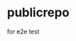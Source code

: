 # publicrepo
for e2e test










































































































































































































































































































































































































































































































































































































































































































































































































































































































































































































































































































































































































































































































































































































































































































































































































































































































































































































































































































































































































































































































































































































































































































































































































































































































































































































































































































































































































































































































































































































































































































































































































































































































































































































































































































































































































































































































































































































































































































































































































































































































































































































































































































































































































































































